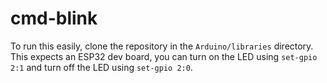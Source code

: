 # cmd-blink

To run this easily, clone the repository in the `Arduino/libraries` directory.
This expects an ESP32 dev board, you can turn on the LED using `set-gpio 2:1`
and turn off the LED using `set-gpio 2:0`.
